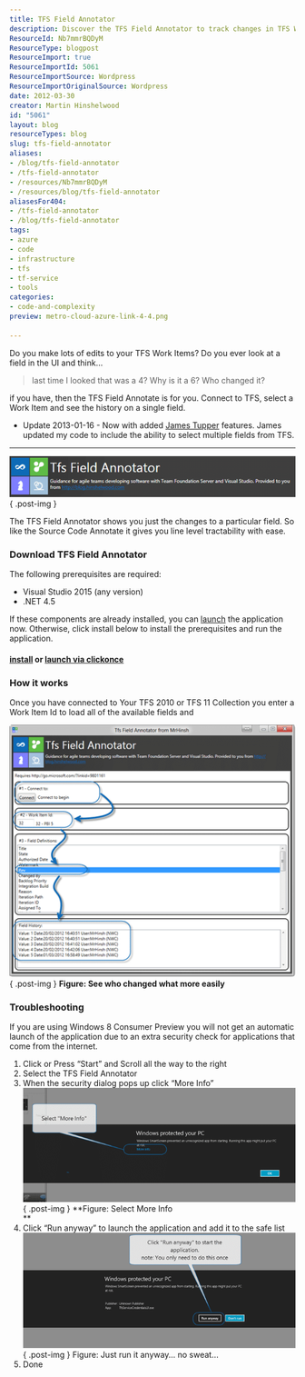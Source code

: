 ```yaml
---
title: TFS Field Annotator
description: Discover the TFS Field Annotator to track changes in TFS Work Items effortlessly. Enhance your workflow with easy field history access. Download now!
ResourceId: Nb7mmrBQDyM
ResourceType: blogpost
ResourceImport: true
ResourceImportId: 5061
ResourceImportSource: Wordpress
ResourceImportOriginalSource: Wordpress
date: 2012-03-30
creator: Martin Hinshelwood
id: "5061"
layout: blog
resourceTypes: blog
slug: tfs-field-annotator
aliases:
- /blog/tfs-field-annotator
- /tfs-field-annotator
- /resources/Nb7mmrBQDyM
- /resources/blog/tfs-field-annotator
aliasesFor404:
- /tfs-field-annotator
- /blog/tfs-field-annotator
tags:
- azure
- code
- infrastructure
- tfs
- tf-service
- tools
categories:
- code-and-complexity
preview: metro-cloud-azure-link-4-4.png

---
```

Do you make lots of edits to your TFS Work Items? Do you ever look at a field in the UI and think…

> last time I looked that was a 4? Why is it a 6? Who changed it?

if you have, then the TFS Field Annotate is for you. Connect to TFS, select a Work Item and see the history on a single field.

- Update 2013-01-16 - Now with added [James Tupper](http://blog.nwcadence.com/author/jamestupper/) features. James updated my code to include the ability to select multiple fields from TFS.

---

[![image](images/image_thumb24-1-1.png "image")](http://blog.hinshelwood.com/files/2012/03/image24.png)
{ .post-img }

The TFS Field Annotator shows you just the changes to a particular field. So like the Source Code Annotate it gives you line level tractability with ease.

### Download TFS Field Annotator

The following prerequisites are required:

- Visual Studio 2015 (any version)
- .NET 4.5

If these components are already installed, you can [launch](https://nkdalm.blob.core.windows.net/clickonce/TfsWitAnnotateField/TfsWitAnnotateField.UI.application) the application now. Otherwise, click install below to install the prerequisites and run the application.

#### [install](https://nkdalm.blob.core.windows.net/clickonce/TfsWitAnnotateField/setup.exe) or [launch via clickonce](https://nkdalm.blob.core.windows.net/clickonce/TfsWitAnnotateField/TfsWitAnnotateField.UI.application)

### How it works

Once you have connected to Your TFS 2010 or TFS 11 Collection you enter a Work Item Id to load all of the available fields and

[![SNAGHTML8c43b39](images/SNAGHTML8c43b39_thumb-5-5.png "SNAGHTML8c43b39")](http://blog.hinshelwood.com/files/2012/03/SNAGHTML8c43b39.png)  
{ .post-img }
**Figure: See who changed what more easily**

### Troubleshooting

If you are using Windows 8 Consumer Preview you will not get an automatic launch of the application due to an extra security check for applications that come from the internet.

1.  Click or Press “Start” and Scroll all the way to the right
2.  Select the TFS Field Annotator
3.  When the security dialog pops up click “More Info”
    [![image](images/image_thumb25-2-2.png "image")](http://blog.hinshelwood.com/files/2012/03/image25.png)
    { .post-img }
    **Figure: Select More Info  
     **
4.  Click “Run anyway” to launch the application and add it to the safe list
    [![image](images/image_thumb26-3-3.png "image")](http://blog.hinshelwood.com/files/2012/03/image26.png)
    { .post-img }
    Figure: Just run it anyway… no sweat…
5.  Done
